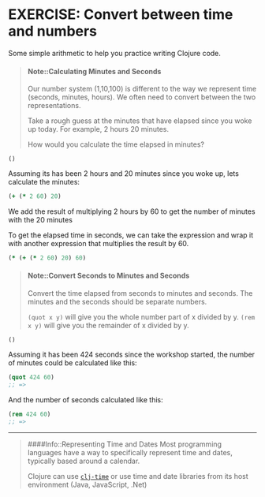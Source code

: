 # EXERCISE: Convert between time and numbers

Some simple arithmetic to help you practice writing Clojure code.

> #### Note::Calculating Minutes and Seconds
> Our number system (1,10,100) is different to the way we represent time (seconds, minutes, hours).  We often need to convert between the two representations.
>
> Take a rough guess at the minutes that have elapsed since you woke up today.  For example, 2 hours 20 minutes.
>
> How would you calculate the time elapsed in minutes?
```eval-clojure
()
```

<!--sec data-title="Reveal answer..." data-id="answer001" data-collapse=true ces-->

Assuming its has been 2 hours and 20 minutes since you woke up, lets calculate the minutes:

```clojure
(+ (* 2 60) 20)
```

We add the result of multiplying 2 hours by 60 to get the number of minutes with the 20 minutes

To get the elapsed time in seconds, we can take the expression and wrap it with another expression that multiplies the result by 60.


```clojure
(* (+ (* 2 60) 20) 60)
```

<!--endsec-->


> #### Note::Convert Seconds to Minutes and Seconds
> Convert the time elapsed from seconds to minutes and seconds.
> The minutes and the seconds should be separate numbers.
>
> `(quot x y)` will give you the whole number part of x divided by y.
> `(rem x y)` will give you the remainder of x divided by y.
```eval-clojure
()
```

<!--sec data-title="Reveal answer..." data-id="answer002" data-collapse=true ces-->

Assuming it has been 424 seconds since the workshop started, the number of minutes could be calculated like this:

```clojure
(quot 424 60)
;; =>
```

And the number of seconds calculated like this:

```clojure
(rem 424 60)
;; =>
```
<!--endsec-->


------------------------------------------

> ####Info::Representing Time and Dates
> Most programming languages have a way to specifically represent time and dates, typically based around a calendar.
>
> Clojure can use [`clj-time`](https://github.com/clj-time/clj-time) or use time and date libraries from its host environment (Java, JavaScript, .Net)
